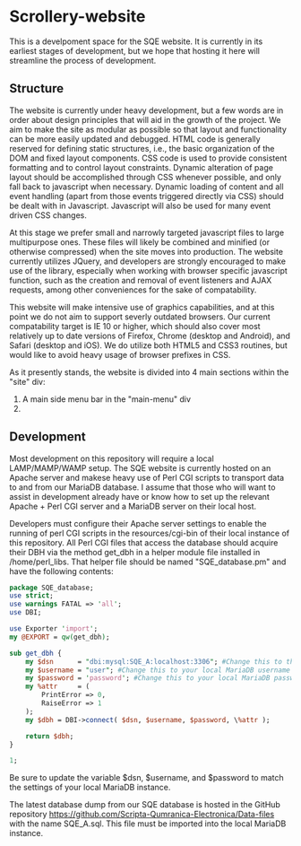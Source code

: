 # Scrollery-website
This is a develpoment space for the SQE website.  It is currently in its earliest stages of development, but we hope that hosting it here will streamline the process of development.

## Structure
The website is currently under heavy development, but a few words are in order about design principles that will aid in the growth of the project.  We aim to make the site as modular as possible so that layout and functionality can be more easily updated and debugged.  HTML code is generally reserved for defining static structures, i.e., the basic organization of the DOM and fixed layout components.  CSS code is used to provide consistent formatting and to control layout constraints.  Dynamic alteration of page layout should be accomplished through CSS whenever possible, and only fall back to javascript when necessary.  Dynamic loading of content and all event handling (apart from those events triggered directly via CSS) should be dealt with in Javascript.  Javascript will also be used for many event driven CSS changes.  

At this stage we prefer small and narrowly targeted javascript files to large multipurpose ones.  These files will likely be combined and minified (or otherwise compressed) when the site moves into production.  The website currently utilizes JQuery, and developers are strongly encouraged to make use of the library, especially when working with browser specific javascript function, such as the creation and removal of event listeners and AJAX requests, among other conveniences for the sake of compatability.

This website will make intensive use of graphics capabilities, and at this point we do not aim to support severly outdated browsers.  Our current compatability target is IE 10 or higher, which should also cover most relatively up to date versions of Firefox, Chrome (desktop and Android), and Safari (desktop and iOS).  We do utilize both HTML5 and CSS3 routines, but would like to avoid heavy usage of browser prefixes in CSS.

As it presently stands, the website is divided into 4 main sections within the "site" div:
1. A main side menu bar in the "main-menu" div
2. 

## Development
Most development on this repository will require a local LAMP/MAMP/WAMP setup.  The SQE website is currently hosted on an Apache server and makese heavy use of Perl CGI scripts to transport data to and from our MariaDB database.  I assume that those who will want to assist in development already have or know how to set up the relevant Apache + Perl CGI server and a MariaDB server on their local host.

Developers must configure their Apache server settings to enable the running of perl CGI scripts in the resources/cgi-bin of their local instance of this repository.  All Perl CGI files that access the database should acquire their DBH via the method get_dbh in a helper module file installed in /home/perl_libs.  That helper file should be named "SQE_database.pm" and have the following contents:
```perl
package SQE_database;
use strict;
use warnings FATAL => 'all';
use DBI;

use Exporter 'import';
my @EXPORT = qw(get_dbh);

sub get_dbh {
    my $dsn      = "dbi:mysql:SQE_A:localhost:3306"; #Change this to the connection details of your local MariaDB server
    my $username = "user"; #Change this to your local MariaDB username
    my $password = 'password'; #Change this to your local MariaDB password
    my %attr     = (
        PrintError => 0,
        RaiseError => 1
    );         
    my $dbh = DBI->connect( $dsn, $username, $password, \%attr );

    return $dbh;
}

1;
```
Be sure to update the variable $dsn, $username, and $password to match the settings of your local MariaDB instance.

The latest database dump from our SQE database is hosted in the GitHub repository https://github.com/Scripta-Qumranica-Electronica/Data-files with the name SQE_A.sql.  This file must be imported into the local MariaDB instance.
